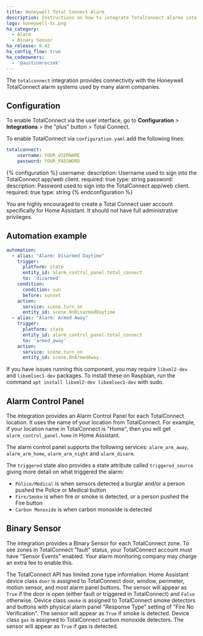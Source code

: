 ```yaml
---
title: Honeywell Total Connect Alarm
description: Instructions on how to integrate TotalConnect alarms into Home Assistant.
logo: honeywell-tc.png
ha_category:
  - Alarm
  - Binary Sensor
ha_release: 0.42
ha_config_flow: true
ha_codeowners:
  - '@austinmroczek'
---
```


The `totalconnect` integration provides connectivity with the Honeywell TotalConnect alarm systems used by many alarm companies.  

## Configuration

To enable TotalConnect via the user interface, go to **Configuration** > **Integrations** > the "plus" button > Total Connect.

To enable TotalConnect via `configuration.yaml` add the following lines:
```yaml
totalconnect:
    username: YOUR_USERNAME
    password: YOUR_PASSWORD
```

{% configuration %}
username:
  description: Username used to sign into the TotalConnect app/web client.
  required: true
  type: string
password:
  description: Password used to sign into the TotalConnect app/web client.
  required: true
  type: string
{% endconfiguration %}

You are highly encouraged to create a Total Connect user account specifically for Home Assistant. It should not have full administrative privileges.

## Automation example
```yaml
automation:
  - alias: "Alarm: Disarmed Daytime"
    trigger:
      platform: state
      entity_id: alarm_control_panel.total_connect
      to: 'disarmed'
    condition:
      condition: sun
      before: sunset
    action:
      service: scene.turn_on
      entity_id: scene.OnDisarmedDaytime
  - alias: "Alarm: Armed Away"
    trigger:
      platform: state
      entity_id: alarm_control_panel.total_connect
      to: 'armed_away'
    action:
      service: scene.turn_on
      entity_id: scene.OnArmedAway
```

If you have issues running this component, you may require `libxml2-dev` and `libxmlsec1-dev` packages. To install these on Raspbian, run the command `apt install libxml2-dev libxmlsec1-dev` with sudo.

## Alarm Control Panel

The integration provides an Alarm Control Panel for each TotalConnect location. It uses the name of your location from TotalConnect.  For example, if your location name in TotalConnect is "Home", then you will get `alarm_control_panel.home` in Home Assistant.

The alarm control panel supports the following services: `alarm_arm_away`, `alarm_arm_home`, `alarm_arm_night` and `alarm_disarm`.

The `triggered` state also provides a state attribute called `triggered_source` giving more detail on what triggered the alarm:

- `Police/Medical` is when sensors detected a burglar and/or a person pushed the Police or Medical button
- `Fire/Smoke` is when fire or smoke is detected, or a person pushed the Fire button
- `Carbon Monoxide` is when carbon monoxide is detected

## Binary Sensor

The integration provides a Binary Sensor for each TotalConnect zone. To see zones in TotalConnect "fault" status, your TotalConnect account must have "Sensor Events" enabled. Your alarm monitoring company may charge an extra fee to enable this.

The TotalConnect API has limited zone type information. Home Assistant device class `door` is assigned to TotalConnect door, window, perimeter, motion sensor, and most alarm panel buttons. The sensor will appear as `True` if the door is open (either fault or triggered in TotalConnect) and `False` otherwise. Device class `smoke` is assigned to TotalConnect smoke detectors and buttons with physical alarm panel "Response Type" setting of "Fire No Verification". The sensor will appear as `True` if smoke is detected.  Device class `gas` is assigned to TotalConnect carbon monoxide detectors. The sensor will appear as `True` if gas is detected.

